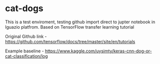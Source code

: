 # cat-dogs

This is a test enviroment, testing github import direct to jupter notebook in Iguazio platfrom.
Based on TensorFlow transfer learning tutorial 

Original Github link - https://github.com/tensorflow/docs/tree/master/site/en/tutorials

Example baseline - https://www.kaggle.com/uysimty/keras-cnn-dog-or-cat-classification/log
